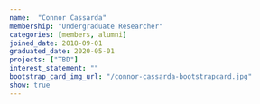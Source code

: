 ```yaml
---
name:  "Connor Cassarda"
membership: "Undergraduate Researcher"
categories: [members, alumni]
joined_date: 2018-09-01
graduated_date: 2020-05-01
projects: ["TBD"]
interest_statement: ""
bootstrap_card_img_url: "/connor-cassarda-bootstrapcard.jpg"
show: true
---
```

